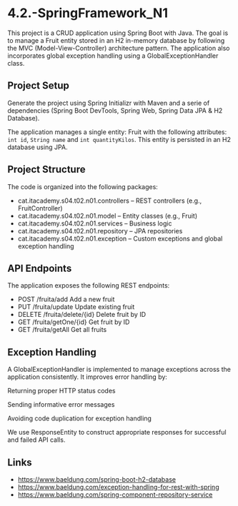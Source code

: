 # 4.2.-SpringFramework_N1
This project is a CRUD application using Spring Boot with Java. The goal is to manage a Fruit entity stored in an H2 in-memory database by following the MVC (Model-View-Controller) architecture pattern. The application also incorporates global exception handling using a GlobalExceptionHandler class.

## Project Setup
Generate the project using Spring Initializr with Maven and a serie of dependencies (Spring Boot DevTools, Spring Web, Spring Data JPA & H2 Database).

The application manages a single entity: Fruit with the following attributes: `int id`, `String name` and `int quantityKilos`. This entity is persisted in an H2 database using JPA.

## Project Structure
The code is organized into the following packages:
- cat.itacademy.s04.t02.n01.controllers – REST controllers (e.g., FruitController)
- cat.itacademy.s04.t02.n01.model – Entity classes (e.g., Fruit)
- cat.itacademy.s04.t02.n01.services – Business logic
- cat.itacademy.s04.t02.n01.repository – JPA repositories
- cat.itacademy.s04.t02.n01.exception – Custom exceptions and global exception handling

## API Endpoints
The application exposes the following REST endpoints:
- POST	/fruita/add	Add a new fruit
- PUT	/fruita/update	Update existing fruit
- DELETE	/fruita/delete/{id}	Delete fruit by ID
- GET	/fruita/getOne/{id}	Get fruit by ID
- GET	/fruita/getAll	Get all fruits

## Exception Handling
A GlobalExceptionHandler is implemented to manage exceptions across the application consistently. It improves error handling by:

Returning proper HTTP status codes

Sending informative error messages

Avoiding code duplication for exception handling

We use ResponseEntity to construct appropriate responses for successful and failed API calls.


## Links 
- https://www.baeldung.com/spring-boot-h2-database
- https://www.baeldung.com/exception-handling-for-rest-with-spring
- https://www.baeldung.com/spring-component-repository-service

  
